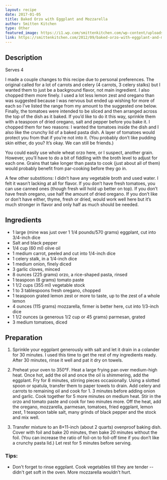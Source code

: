 ```yaml
---
layout: recipe
date: 2017-01-05
title: Baked Orzo with Eggplant and Mozzarella
author: Smitten Kitchen
type: Other
featured_image: https://i1.wp.com/smittenkitchen.com/wp-content/uploads//2012/09/baked-orzo-with-eggplant-and-mozz.jpg?fit=750%2C500&ssl=1
link: https://smittenkitchen.com/2012/09/baked-orzo-with-eggplant-and-mozzarella/
---
```

## Description
Serves 4

I made a couple changes to this recipe due to personal preferences. The original called for a lot of carrots and celery (4 carrots, 3 celery stalks) but I wanted them to just be a background flavor, not main ingredient. I also chopped them more finely. I used a lot less lemon zest and oregano than was suggested because I was nervous but ended up wishing for more of each so I’ve listed the range from my amount to the suggested one below. Finally, the tomatoes were intended to be sliced and then arranged across the top of the dish as it baked. If you’d like to do it this way, sprinkle them with a teaspoon of dried oregano, salt and pepper before you bake it. I chopped them for two reasons: I wanted the tomatoes inside the dish and I also like the crunchy lid of a baked pasta dish. A layer of tomatoes would protect you from that if you’re not into it. (You probably don’t like pudding skin either, do you? It’s okay. We can still be friends.)

You could easily use whole wheat orzo here, or I suspect, another grain. However, you’ll have to do a bit of fiddling with the broth level to adjust for each one. Grains that take longer than pasta to cook (just about all of them) would probably benefit from par-cooking before they go in.

A few other substitions: I didn’t have any vegetable broth and used water. I felt it wasn’t lacking at all for flavor. If you don’t have fresh tomatoes, you can use canned ones (though fresh will hold up better on top). If you don’t have fresh oregano, use half the amount of dried oregano. If you don’t like or don’t have either, thyme, fresh or dried, would work well here but it’s much stronger in flavor and only half as much should be needed.

## Ingredients
* 1 large (mine was just over 1 1/4 pounds/570 grams) eggplant, cut into 3/4-inch dice
* Salt and black pepper
* 1/4 cup (60 ml) olive oil
* 1 medium carrot, peeled and cut into 1/4-inch dice
* 1 celery stalk, in a 1/4-inch dice
* 1 medium onion, finely diced
* 3 garlic cloves, minced
* 8 ounces (225 grams) orzo, a rice-shaped pasta, rinsed
* 1 teaspoon (6 grams) tomato paste
* 1 1/2 cups (355 ml) vegetable stock
* 1 to 3 tablespoons fresh oregano, chopped
* 1 teaspoon grated lemon zest or more to taste, up to the zest of a whole lemon
* 4 ounces (115 grams) mozzarella, firmer is better here, cut into 1/3-inch dice
* 1 1/2 ounces (a generous 1/2 cup or 45 grams) parmesan, grated
* 3 medium tomatoes, diced

## Preparation
1. Sprinkle your eggplant generously with salt and let it drain in a colander for 30 minutes. I used this time to get the rest of my ingredients ready. After 30 minutes, rinse it well and pat it dry on towels.

1. Preheat your oven to 350°F. Heat a large frying pan over medium-high heat. Once hot, add the oil and once the oil is shimmering, add the eggplant. Fry for 8 minutes, stirring pieces occasionally. Using a slotted spoon or spatula, transfer them to paper towels to drain. Add celery and carrots to remaining oil and cook for 1. 3 minutes before adding onion and garlic. Cook together for 5 more minutes on medium heat. Stir in the orzo and tomato paste and cook for two minutes more. Off the heat, add the oregano, mozzarella, parmesan, tomatoes, fried eggplant, lemon zest, 1 teaspoon table salt, many grinds of black pepper and the stock and mix well.

1. Transfer mixture to an 8×11-inch (about 2 quarts) ovenproof baking dish. Cover with foil and bake 20 minutes, then bake 20 minutes without the foil. (You can increase the ratio of foil-on to foil-off time if you don’t like a crunchy pasta lid.) Let rest for 5 minutes before serving.

### Tips:
* Don't forget to rinse eggplant. Cook vegetables till they are tender -- didn't get soft in the oven. More mozzarella wouldn't hurt.
